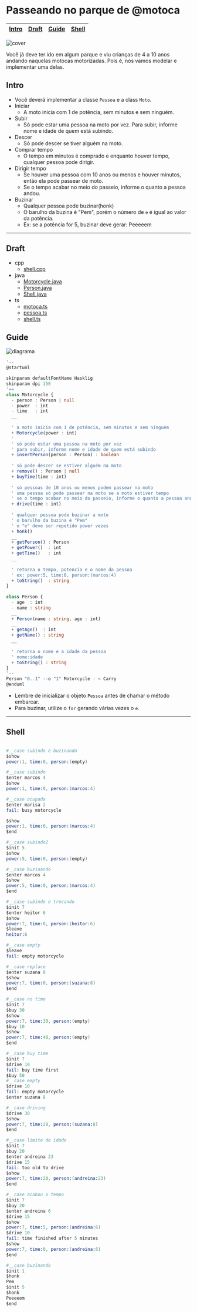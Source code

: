 # Passeando no parque de @motoca

<!-- toch -->
[Intro](#intro) | [Draft](#draft) | [Guide](#guide) | [Shell](#shell)
-- | -- | -- | --
<!-- toch -->

![cover](https://raw.githubusercontent.com/qxcodepoo/arcade/master/base/motoca/cover.jpg)

Você já deve ter ido em algum parque e viu crianças de 4 a 10 anos andando naquelas motocas motorizadas. Pois é, nós vamos modelar e implementar uma delas.

## Intro

- Você deverá implementar a classe `Pessoa` e a class `Moto`.
- Iniciar
  - A moto inicia com 1 de potência, sem minutos e sem ninguém.
- Subir
  - Só pode estar uma pessoa na moto por vez. Para subir, informe nome e idade de quem está subindo.
- Descer
  - Só pode descer se tiver alguém na moto.
- Comprar tempo
  - O tempo em minutos é comprado e enquanto houver tempo, qualquer pessoa pode dirigir.
- Dirigir tempo
  - Se houver uma pessoa com 10 anos ou menos e houver minutos, então ela pode passear de moto.
  - Se o tempo acabar no meio do passeio, informe o quanto a pessoa andou.
- Buzinar
  - Qualquer pessoa pode buzinar(honk)
  - O barulho da buzina é "Pem", porém o número de `e` é igual ao valor da potência.
  - Ex: se a potência for 5, buzinar deve gerar: Peeeeem

***

## Draft

<!-- draft -->
- cpp
  - [shell.cpp](https://github.com/qxcodepoo/arcade/blob/master/base/motoca/.cache/lang/cpp/shell.cpp)
- java
  - [Motorcycle.java](https://github.com/qxcodepoo/arcade/blob/master/base/motoca/.cache/lang/java/Motorcycle.java)
  - [Person.java](https://github.com/qxcodepoo/arcade/blob/master/base/motoca/.cache/lang/java/Person.java)
  - [Shell.java](https://github.com/qxcodepoo/arcade/blob/master/base/motoca/.cache/lang/java/Shell.java)
- ts
  - [motoca.ts](https://github.com/qxcodepoo/arcade/blob/master/base/motoca/.cache/lang/ts/motoca.ts)
  - [pessoa.ts](https://github.com/qxcodepoo/arcade/blob/master/base/motoca/.cache/lang/ts/pessoa.ts)
  - [shell.ts](https://github.com/qxcodepoo/arcade/blob/master/base/motoca/.cache/lang/ts/shell.ts)

<!-- draft -->

## Guide

![diagrama](https://raw.githubusercontent.com/qxcodepoo/arcade/master/base/motoca/diagrama.png)

<!-- load diagrama.puml fenced=ts:filter -->

```ts
'--
@startuml

skinparam defaultFontName Hasklig
skinparam dpi 150
'==
class Motorcycle {
  - person : Person | null
  - power  : int
  - time   : int
  __
  
  ' a moto inicia com 1 de potência, sem minutos e sem ninguém
  + Motorcycle(power : int)
  '
  ' só pode estar uma pessoa na moto por vez
  ' para subir, informe nome e idade de quem está subindo
  + insertPerson(person : Person) : boolean
  
  ' só pode descer se estiver alguém na moto
  + remove() : Person | null
  + buyTime(time : int)
  
  ' só pessoas de 10 anos ou menos podem passear na moto
  ' uma pessoa só pode passear na moto se a moto estiver tempo
  ' se o tempo acabar no meio do passeio, informe o quanto a pessoa andou
  + drive(time : int)
  
  ' qualquer pessoa pode buzinar a moto
  ' o barulho da buzina é "Pem"
  ' o "e" deve ser repetido power vezes
  + honk()
  __
  + getPerson() : Person
  + getPower()  : int
  + getTime()   : int
  __
  
  ' retorna o tempo, potencia e o nome da pessoa
  ' ex: power:5, time:0, person:(marcos:4)
  + toString()  : string
}
  
class Person {
  - age  : int
  - name : string
  __
  + Person(name : string, age : int)
  __
  + getAge()  : int
  + getName() : string
  __
  
  ' retorna o nome e a idade da pessoa
  ' nome:idade
  + toString() : string
}
'--
Person "0..1" --o "1" Motorcycle : < Carry
@enduml

```

<!-- load -->

- Lembre de inicializar o objeto `Pessoa` antes de chamar o método embarcar.
- Para buzinar, utilize o `for` gerando várias vezes o `e`.

***

## Shell

```s

#__case subindo e buzinando
$show
power:1, time:0, person:(empty)

#__case subindo
$enter marcos 4
$show
power:1, time:0, person:(marcos:4)

#__case ocupada
$enter marisa 2
fail: busy motorcycle

$show
power:1, time:0, person:(marcos:4)
$end
```

```s
#__case subindo2
$init 5
$show
power:5, time:0, person:(empty)

#__case buzinando
$enter marcos 4
$show
power:5, time:0, person:(marcos:4)
$end
```

```s
#__case subindo e trocando
$init 7
$enter heitor 6
$show
power:7, time:0, person:(heitor:6)
$leave
heitor:6

#__case empty
$leave
fail: empty motorcycle

#__case replace
$enter suzana 8
$show
power:7, time:0, person:(suzana:8)
$end
```

```s
#__case no time
$init 7
$buy 30
$show
power:7, time:30, person:(empty)
$buy 10
$show
power:7, time:40, person:(empty)
$end
```

```s
#__case buy time 
$init 7
$drive 10
fail: buy time first
$buy 50
#__case empty
$drive 10
fail: empty motorcycle
$enter suzana 8

#__case driving
$drive 30
$show
power:7, time:20, person:(suzana:8)
$end
```

```s
#__case limite de idade
$init 7
$buy 20
$enter andreina 23
$drive 15
fail: too old to drive
$show
power:7, time:20, person:(andreina:23)
$end
```

```s
#__case acabou o tempo
$init 7
$buy 20
$enter andreina 6
$drive 15
$show
power:7, time:5, person:(andreina:6)
$drive 10
fail: time finished after 5 minutes
$show
power:7, time:0, person:(andreina:6)
$end
```

```s
#__case buzinando
$init 1
$honk
Pem
$init 5
$honk
Peeeeem
$end
```
